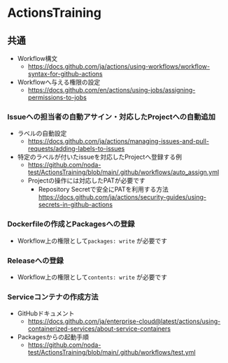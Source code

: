 # ActionsTraining
## 共通
- Workflow構文
  - https://docs.github.com/ja/actions/using-workflows/workflow-syntax-for-github-actions
- Workflowへ与える権限の設定
  - https://docs.github.com/en/actions/using-jobs/assigning-permissions-to-jobs
  
### Issueへの担当者の自動アサイン・対応したProjectへの自動追加
- ラベルの自動設定
  - https://docs.github.com/ja/actions/managing-issues-and-pull-requests/adding-labels-to-issues
- 特定のラベルが付いたissueを対応したProjectへ登録する例
  - https://github.com/noda-test/ActionsTraining/blob/main/.github/workflows/auto_assign.yml
  - Projectの操作には対応したPATが必要です
    - Repository Secretで安全にPATを利用する方法
      https://docs.github.com/ja/actions/security-guides/using-secrets-in-github-actions  

### Dockerfileの作成とPackagesへの登録
- Workflow上の権限として`packages: write` が必要です

### Releaseへの登録
- Workflow上の権限として`contents: write` が必要です

### Serviceコンテナの作成方法
- GitHubドキュメント
  - https://docs.github.com/ja/enterprise-cloud@latest/actions/using-containerized-services/about-service-containers
- Packagesからの起動手順
  - https://github.com/noda-test/ActionsTraining/blob/main/.github/workflows/test.yml

### 
